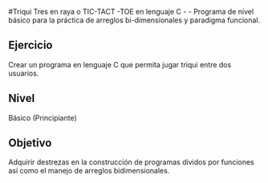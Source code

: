 #Triqui
Tres en raya o TIC-TACT -TOE en lenguaje C - - Programa de nivel básico para la práctica de arreglos bi-dimensionales y paradigma funcional.

## Ejercicio

Crear un programa en lenguaje C que permita jugar triqui entre dos usuarios.

## Nivel
Básico (Principiante)

## Objetivo
Adquirir destrezas en la construcción de programas dividos por funciones así como el manejo de arreglos bidimensionales.
